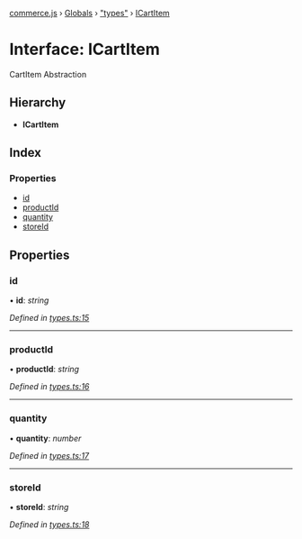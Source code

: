 [commerce.js](../README.md) › [Globals](../globals.md) › ["types"](../modules/_types_.md) › [ICartItem](_types_.icartitem.md)

# Interface: ICartItem

CartItem Abstraction

## Hierarchy

* **ICartItem**

## Index

### Properties

* [id](_types_.icartitem.md#id)
* [productId](_types_.icartitem.md#productid)
* [quantity](_types_.icartitem.md#quantity)
* [storeId](_types_.icartitem.md#storeid)

## Properties

###  id

• **id**: *string*

*Defined in [types.ts:15](https://github.com/hanzoai/commerce.js/blob/16d65ef/src/types.ts#L15)*

___

###  productId

• **productId**: *string*

*Defined in [types.ts:16](https://github.com/hanzoai/commerce.js/blob/16d65ef/src/types.ts#L16)*

___

###  quantity

• **quantity**: *number*

*Defined in [types.ts:17](https://github.com/hanzoai/commerce.js/blob/16d65ef/src/types.ts#L17)*

___

###  storeId

• **storeId**: *string*

*Defined in [types.ts:18](https://github.com/hanzoai/commerce.js/blob/16d65ef/src/types.ts#L18)*
